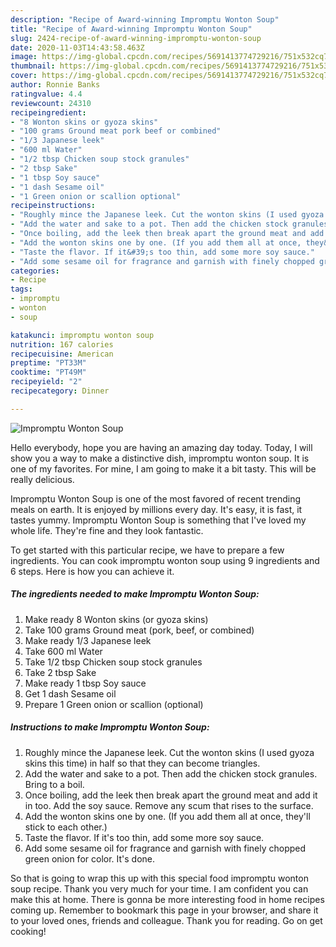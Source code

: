 ```yaml
---
description: "Recipe of Award-winning Impromptu Wonton Soup"
title: "Recipe of Award-winning Impromptu Wonton Soup"
slug: 2424-recipe-of-award-winning-impromptu-wonton-soup
date: 2020-11-03T14:43:58.463Z
image: https://img-global.cpcdn.com/recipes/5691413774729216/751x532cq70/impromptu-wonton-soup-recipe-main-photo.jpg
thumbnail: https://img-global.cpcdn.com/recipes/5691413774729216/751x532cq70/impromptu-wonton-soup-recipe-main-photo.jpg
cover: https://img-global.cpcdn.com/recipes/5691413774729216/751x532cq70/impromptu-wonton-soup-recipe-main-photo.jpg
author: Ronnie Banks
ratingvalue: 4.4
reviewcount: 24310
recipeingredient:
- "8 Wonton skins or gyoza skins"
- "100 grams Ground meat pork beef or combined"
- "1/3 Japanese leek"
- "600 ml Water"
- "1/2 tbsp Chicken soup stock granules"
- "2 tbsp Sake"
- "1 tbsp Soy sauce"
- "1 dash Sesame oil"
- "1 Green onion or scallion optional"
recipeinstructions:
- "Roughly mince the Japanese leek. Cut the wonton skins (I used gyoza skins this time) in half so that they can become triangles."
- "Add the water and sake to a pot. Then add the chicken stock granules. Bring to a boil."
- "Once boiling, add the leek then break apart the ground meat and add it in too. Add the soy sauce. Remove any scum that rises to the surface."
- "Add the wonton skins one by one. (If you add them all at once, they&#39;ll stick to each other.)"
- "Taste the flavor. If it&#39;s too thin, add some more soy sauce."
- "Add some sesame oil for fragrance and garnish with finely chopped green onion for color. It&#39;s done."
categories:
- Recipe
tags:
- impromptu
- wonton
- soup

katakunci: impromptu wonton soup 
nutrition: 167 calories
recipecuisine: American
preptime: "PT33M"
cooktime: "PT49M"
recipeyield: "2"
recipecategory: Dinner

---
```



![Impromptu Wonton Soup](https://img-global.cpcdn.com/recipes/5691413774729216/751x532cq70/impromptu-wonton-soup-recipe-main-photo.jpg)

Hello everybody, hope you are having an amazing day today. Today, I will show you a way to make a distinctive dish, impromptu wonton soup. It is one of my favorites. For mine, I am going to make it a bit tasty. This will be really delicious.



Impromptu Wonton Soup is one of the most favored of recent trending meals on earth. It is enjoyed by millions every day. It's easy, it is fast, it tastes yummy. Impromptu Wonton Soup is something that I've loved my whole life. They're fine and they look fantastic.


To get started with this particular recipe, we have to prepare a few ingredients. You can cook impromptu wonton soup using 9 ingredients and 6 steps. Here is how you can achieve it.

<!--inarticleads1-->

##### The ingredients needed to make Impromptu Wonton Soup:

1. Make ready 8 Wonton skins (or gyoza skins)
1. Take 100 grams Ground meat (pork, beef, or combined)
1. Make ready 1/3 Japanese leek
1. Take 600 ml Water
1. Take 1/2 tbsp Chicken soup stock granules
1. Take 2 tbsp Sake
1. Make ready 1 tbsp Soy sauce
1. Get 1 dash Sesame oil
1. Prepare 1 Green onion or scallion (optional)




<!--inarticleads2-->

##### Instructions to make Impromptu Wonton Soup:

1. Roughly mince the Japanese leek. Cut the wonton skins (I used gyoza skins this time) in half so that they can become triangles.
1. Add the water and sake to a pot. Then add the chicken stock granules. Bring to a boil.
1. Once boiling, add the leek then break apart the ground meat and add it in too. Add the soy sauce. Remove any scum that rises to the surface.
1. Add the wonton skins one by one. (If you add them all at once, they&#39;ll stick to each other.)
1. Taste the flavor. If it&#39;s too thin, add some more soy sauce.
1. Add some sesame oil for fragrance and garnish with finely chopped green onion for color. It&#39;s done.




So that is going to wrap this up with this special food impromptu wonton soup recipe. Thank you very much for your time. I am confident you can make this at home. There is gonna be more interesting food in home recipes coming up. Remember to bookmark this page in your browser, and share it to your loved ones, friends and colleague. Thank you for reading. Go on get cooking!
